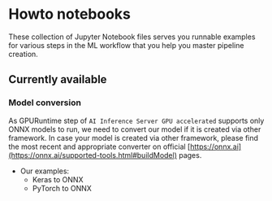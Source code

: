 <!--
SPDX-FileCopyrightText: Copyright (C) 2020 - 2024 Siemens AG

SPDX-License-Identifier: MIT
-->

# Howto notebooks

These collection of Jupyter Notebook files serves you runnable examples for various steps in the ML workflow that you help you master pipeline creation.

## Currently available

### Model conversion  
As GPURuntime step of `AI Inference Server GPU accelerated` supports only ONNX models to run, we need to convert our model if it is created via other framework. In case your model is created via other framework, please find the most recent and appropriate converter on official [https://onnx.ai](https://onnx.ai/supported-tools.html#buildModel) pages.

- Our examples:
  - Keras to ONNX
  - PyTorch to ONNX
  

